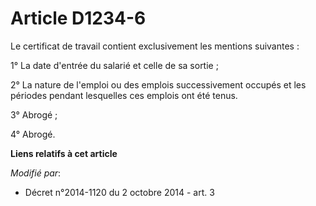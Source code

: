 # Article D1234-6

Le certificat de travail contient exclusivement les mentions suivantes : 

1° La date d'entrée du salarié et celle de sa sortie ; 

2° La nature de l'emploi ou des emplois successivement occupés et les périodes pendant lesquelles ces emplois ont été tenus. 

3° Abrogé ; 

4° Abrogé.

**Liens relatifs à cet article**

_Modifié par_:

  - Décret n°2014-1120 du 2 octobre 2014 - art. 3
